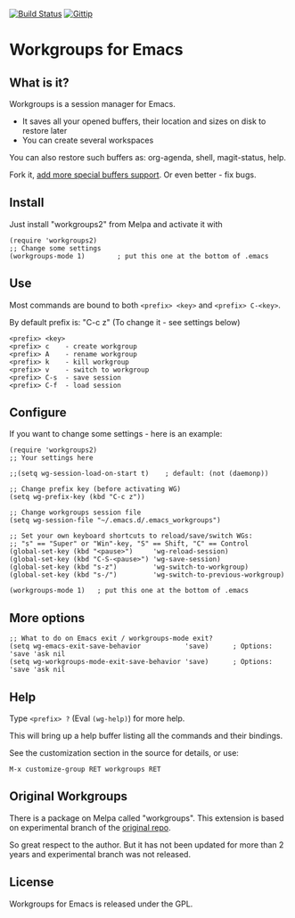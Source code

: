 [![Build Status](https://travis-ci.org/pashinin/workgroups2.png?branch=master)](https://travis-ci.org/pashinin/workgroups2)
[![Gittip](http://img.shields.io/gittip/pashinin.png)](https://www.gittip.com/pashinin)

# Workgroups for Emacs

## What is it?

Workgroups is a session manager for Emacs.

- It saves all your opened buffers, their location and sizes on disk to restore later
- You can create several workspaces

You can also restore such buffers as: org-agenda, shell, magit-status, help.

Fork it, [add more special buffers support](https://github.com/pashinin/workgroups2/wiki/How-to-restore-a-specific-type-of-buffer). Or even better - fix bugs.

## Install

Just install "workgroups2" from Melpa and activate it with

```elisp
(require 'workgroups2)
;; Change some settings
(workgroups-mode 1)        ; put this one at the bottom of .emacs
```

## Use

Most commands are bound to both `<prefix> <key>` and `<prefix> C-<key>`.

By default prefix is: "C-c z" (To change it - see settings below)

    <prefix> <key>
    <prefix> c    - create workgroup
    <prefix> A    - rename workgroup
    <prefix> k    - kill workgroup
    <prefix> v    - switch to workgroup
    <prefix> C-s  - save session
    <prefix> C-f  - load session

## Configure

If you want to change some settings - here is an example:

```elisp
(require 'workgroups2)
;; Your settings here

;;(setq wg-session-load-on-start t)    ; default: (not (daemonp))

;; Change prefix key (before activating WG)
(setq wg-prefix-key (kbd "C-c z"))

;; Change workgroups session file
(setq wg-session-file "~/.emacs.d/.emacs_workgroups")

;; Set your own keyboard shortcuts to reload/save/switch WGs:
;; "s" == "Super" or "Win"-key, "S" == Shift, "C" == Control
(global-set-key (kbd "<pause>")     'wg-reload-session)
(global-set-key (kbd "C-S-<pause>") 'wg-save-session)
(global-set-key (kbd "s-z")         'wg-switch-to-workgroup)
(global-set-key (kbd "s-/")         'wg-switch-to-previous-workgroup)

(workgroups-mode 1)   ; put this one at the bottom of .emacs
```
## More options

```elisp
;; What to do on Emacs exit / workgroups-mode exit?
(setq wg-emacs-exit-save-behavior           'save)      ; Options: 'save 'ask nil
(setq wg-workgroups-mode-exit-save-behavior 'save)      ; Options: 'save 'ask nil
```

## Help

Type `<prefix> ?` (Eval `(wg-help)`) for more help.

This will bring up a help buffer listing all the commands and their bindings.

See the customization section in the source for details, or use:

    M-x customize-group RET workgroups RET


## Original Workgroups

There is a package on Melpa called "workgroups".
This extension is based on experimental branch of the [original repo](http://github.com/tlh/workgroups.el).

So great respect to the author. But it has not been updated for more
than 2 years and experimental branch was not released.

## License

Workgroups for Emacs is released under the GPL.
